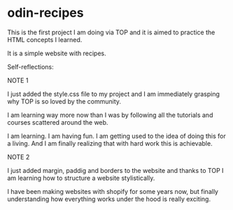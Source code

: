# odin-recipes

This is the first project I am doing via TOP and it is aimed to practice the HTML concepts I learned.

It is a simple website with recipes.

Self-reflections:



NOTE 1

I just added the style.css file to my project and I am immediately grasping why TOP is so loved by the community.

I am learning way more now than I was by following all the tutorials and courses scattered around the web.

I am learning. I am having fun. I am getting used to the idea of doing this for a living. And I am finally realizing that with hard work this is achievable.



NOTE 2

I just added margin, paddig and borders to the website and thanks to TOP I am learning how to structure a website stylistically.

I have been making websites with shopify for some years now, but finally understanding how everything works under the hood is really exciting.